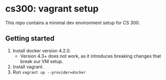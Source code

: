 # cs300: vagrant setup

This repo contains a minimal dev environment setup for CS 300.

## Getting started

1. Install docker version 4.2.0.
	- Version 4.3+ does not work, as it introduces breaking changes that break our VM setup.
2. Install vagrant.
3. Run `vagrant up --provider=docker`